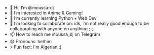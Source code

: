 - 👋 Hi, I’m @moussa-dj
- 👀 I’m interested in Anime & Gaming!
- 🌱 I’m currently learning Python + Web Dev
- 💞️ I’m looking to collaborate on: idk, i'm not really good enough to be collaborating with anyone on anything ;-;
- 📫 How to reach me moussa_dj on Telegram
- 😄 Pronouns: he/him
- ⚡ Fun fact: I'm Algerian :) 
